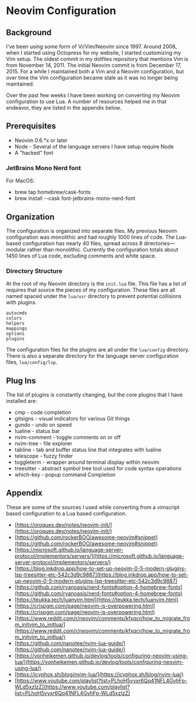# Neovim Configuration

## Background
I've been using some form of Vi/Vim/Neovim since 1997. Around 2008, when I started using Octopress
for my website, I started customizing my Vim setup. The oldest commit in my dotfiles repository that
mentions Vim is from November 14, 2011. The initial Neovim commit is from December 17, 2015. For a
while I maintained both a Vim and a Neovim configuration, but over time the Vim configuration
became stale as it was no longer being maintained.

Over the past few weeks I have been working on converting my Neovim configuration to use Lua. A
number of resources helped me in that endeavor, they are listed in the appendix below.

## Prerequisites

* Neovim 0.6.*x or later
* Node - Several of the language servers I have setup require Node
* A "hacked" font

### JetBrains Mono Nerd font
For MacOS:

* brew tap homebrew/cask-fonts
* brew install --cask font-jetbrains-mono-nerd-font

## Organization
The configuration is organized into separate files. My previous Neovim configuration was monolithic
and had roughly 1000 lines of code. The Lua-based configuration has nearly 40 files, spread across 8
directories—modular rather than monolithic. Currently the configuration totals about 1450 lines of
Lua code, excluding comments and white space.

### Directory Structure
At the root of my Neovim directory is the `init.lua` file. This file has a list of requires that
source the pieces of my configuration. These files are all named spaced under the `lua/usr`
directory to prevent potential collisions with plugins.

    autocmds
    colors
    helpers
    mappings
    options
    plugins


The configuration files for the plugins are all under the `lua/config` directory. There is also a
separate directory for the language server configuration files, `lua/config/lsp`.

## Plug Ins
The list of plugins is constantly changing, but the core plugins that I have installed are:

* cmp - code completion
* gitsigns - visual indicators for various Git things
* gundo - undo on speed
* lualine - status bar
* nvim-comment - toggle comments on or off
* nvim-tree - file explorer
* tabline - tab and buffer status line that integrates with lualine
* telescope - fuzzy finder
* toggleterm - wrapper around terminal display within neovim
* treesitter - abstract symbol tree tool used for code syntax operations
* which-key - popup command Completion

## Appendix
These are some of the sources I used while converting from a vimscript based configuration to a Lua
based configuration.

* [https://oroques.dev/notes/neovim-init/](https://oroques.dev/notes/neovim-init/)
* [https://github.com/rockerBOO/awesome-neovim#snippet](https://github.com/rockerBOO/awesome-neovim#snippet)
* [https://microsoft.github.io/language-server-protocol/implementors/servers/](https://microsoft.github.io/language-server-protocol/implementors/servers/)
* [https://blog.inkdrop.app/how-to-set-up-neovim-0-5-modern-plugins-lsp-treesitter-etc-542c3d9c9887](https://blog.inkdrop.app/how-to-set-up-neovim-0-5-modern-plugins-lsp-treesitter-etc-542c3d9c9887)
* [https://github.com/ryanoasis/nerd-fonts#option-4-homebrew-fonts](https://github.com/ryanoasis/nerd-fonts#option-4-homebrew-fonts)
* [https://teukka.tech/luanvim.html](https://teukka.tech/luanvim.html)
* [https://crispgm.com/page/neovim-is-overpowering.html](https://crispgm.com/page/neovim-is-overpowering.html)
* [https://www.reddit.com/r/neovim/comments/kfxqcr/how_to_migrate_from_initvim_to_initlua/](https://www.reddit.com/r/neovim/comments/kfxqcr/how_to_migrate_from_initvim_to_initlua/)
* [https://github.com/nanotee/nvim-lua-guide/](https://github.com/nanotee/nvim-lua-guide/)
* [https://vonheikemen.github.io/devlog/tools/configuring-neovim-using-lua/](https://vonheikemen.github.io/devlog/tools/configuring-neovim-using-lua/)
* [https://icyphox.sh/blog/nvim-lua/](https://icyphox.sh/blog/nvim-lua/)
* [https://www.youtube.com/playlist?list=PLhoH5vyxr6Qq41NFL4GvhFp-WLd5xzIzZ](https://www.youtube.com/playlist?list=PLhoH5vyxr6Qq41NFL4GvhFp-WLd5xzIzZ)
